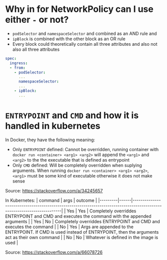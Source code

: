 # Why in for NetworkPolicy can I use either `-` or not?

* `podSelector` and `namespaceSelector` and combined as an AND rule and
* `ipBlock` is combined with the other block as an OR rule
* Every block could theoretically contain all three attributes and also not also all three attributes

```yaml
spec:
  ingress:
  - from:
    - podSelector:
      ...
      namespaceSelector:
      ...
    - ipBlock:
      ...
```

# `ENTRYPOINT` and `CMD` and how it is handled in kubernetes

In Docker, they have the following meaning:
* Only `ENTRYPOINT` defined: Cannot be overridden, running container with `docker run <container> <arg1> <arg2>` will append the `<arg1>` and `<arg2>` to the the executable that is defined as entrypoint
* Only `CMD` defined: Will be completely overridden when suplying arguments. When running `docker run <container> <arg1> <arg2>`, `<arg1>` must be some kind of executable otherwise it does not make sense

Source: https://stackoverflow.com/a/34245657

In Kubernetes:
| command | args | outcome                                                                                                                |
|---------|------|------------------------------------------------------------------------------------------------------------------------|
| Yes     | Yes  | Completely overriddes ENTRYPOINT and CMD and executes the command with the appended arguments                          |
| Yes     | No   | Completely overriddes ENTRYPOINT and CMD and executes the command                                                      |
| No      | Yes  | Args are appended to the ENTRYPOINT. If CMD is used instead of ENTRYPOINT, then the arguments act as their own command |
| No      | No   | Whatever is defined in the image is used                                                                               |

Source: https://stackoverflow.com/a/66078726